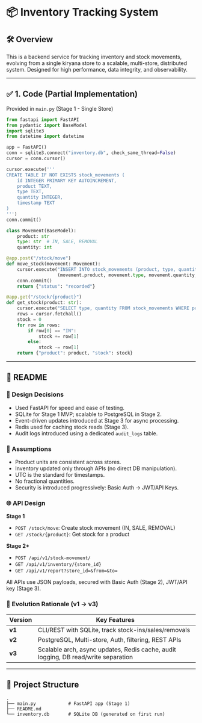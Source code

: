 # 📦 Inventory Tracking System

## 🛠️ Overview

This is a backend service for tracking inventory and stock movements, evolving from a single kiryana store to a scalable, multi-store, distributed system. Designed for high performance, data integrity, and observability.

---

## ✅ 1. Code (Partial Implementation)

Provided in `main.py` (Stage 1 - Single Store)
```python
from fastapi import FastAPI
from pydantic import BaseModel
import sqlite3
from datetime import datetime

app = FastAPI()
conn = sqlite3.connect("inventory.db", check_same_thread=False)
cursor = conn.cursor()

cursor.execute('''
CREATE TABLE IF NOT EXISTS stock_movements (
    id INTEGER PRIMARY KEY AUTOINCREMENT,
    product TEXT,
    type TEXT,
    quantity INTEGER,
    timestamp TEXT
)
''')
conn.commit()

class Movement(BaseModel):
    product: str
    type: str  # IN, SALE, REMOVAL
    quantity: int

@app.post("/stock/move")
def move_stock(movement: Movement):
    cursor.execute("INSERT INTO stock_movements (product, type, quantity, timestamp) VALUES (?, ?, ?, ?)",
                   (movement.product, movement.type, movement.quantity, datetime.utcnow().isoformat()))
    conn.commit()
    return {"status": "recorded"}

@app.get("/stock/{product}")
def get_stock(product: str):
    cursor.execute("SELECT type, quantity FROM stock_movements WHERE product=?", (product,))
    rows = cursor.fetchall()
    stock = 0
    for row in rows:
        if row[0] == "IN":
            stock += row[1]
        else:
            stock -= row[1]
    return {"product": product, "stock": stock}
```

---

## 📘 README

### 🔧 Design Decisions

- Used FastAPI for speed and ease of testing.
- SQLite for Stage 1 MVP; scalable to PostgreSQL in Stage 2.
- Event-driven updates introduced at Stage 3 for async processing.
- Redis used for caching stock reads (Stage 3).
- Audit logs introduced using a dedicated `audit_logs` table.

### 🧠 Assumptions

- Product units are consistent across stores.
- Inventory updated only through APIs (no direct DB manipulation).
- UTC is the standard for timestamps.
- No fractional quantities.
- Security is introduced progressively: Basic Auth → JWT/API Keys.

### 🌐 API Design

**Stage 1**
- `POST /stock/move`: Create stock movement (IN, SALE, REMOVAL)
- `GET /stock/{product}`: Get stock for a product

**Stage 2+**
- `POST /api/v1/stock-movement/`
- `GET /api/v1/inventory/{store_id}`
- `GET /api/v1/report?store_id=&from=&to=`

All APIs use JSON payloads, secured with Basic Auth (Stage 2), JWT/API key (Stage 3).

### 🧱 Evolution Rationale (v1 → v3)

| Version | Key Features |
|---------|--------------|
| **v1**  | CLI/REST with SQLite, track stock-ins/sales/removals |
| **v2**  | PostgreSQL, Multi-store, Auth, filtering, REST APIs |
| **v3**  | Scalable arch, async updates, Redis cache, audit logging, DB read/write separation |

---

## 📂 Project Structure

```
.
├── main.py            # FastAPI app (Stage 1)
├── README.md
└── inventory.db       # SQLite DB (generated on first run)
```